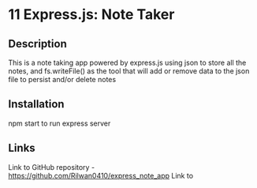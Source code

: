 # 11 Express.js: Note Taker

## Description
This is a note taking app powered by express.js using json to store all the notes, and fs.writeFile() as the tool that will add or remove data to the json file to persist and/or delete notes


## Installation
npm start to run express server


## Links
Link to GitHub repository - https://github.com/Rilwan0410/express_note_app 
Link to 